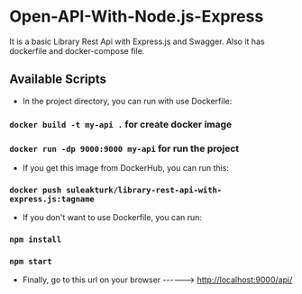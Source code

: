 # Open-API-With-Node.js-Express

It is a basic Library Rest Api with Express.js and Swagger.
Also it has dockerfile and docker-compose file.


## Available Scripts

- In the project directory, you can run with use Dockerfile:


### `docker build -t my-api .` for create docker image

### `docker run -dp 9000:9000 my-api` for run the project


- If you get this image from DockerHub, you can run this:

### `docker push suleakturk/library-rest-api-with-express.js:tagname` 


- If you don't want to use Dockerfile, you can run:

### `npm install` 

### `npm start` 

- Finally, go to this url on your browser   ------>   [http://localhost:9000/api/](http://localhost:9000/api/)

